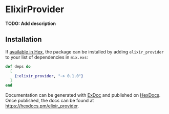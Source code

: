 # ElixirProvider

**TODO: Add description**

## Installation

If [available in Hex](https://hex.pm/docs/publish), the package can be installed
by adding `elixir_provider` to your list of dependencies in `mix.exs`:

```elixir
def deps do
  [
    {:elixir_provider, "~> 0.1.0"}
  ]
end
```

Documentation can be generated with [ExDoc](https://github.com/elixir-lang/ex_doc)
and published on [HexDocs](https://hexdocs.pm). Once published, the docs can
be found at <https://hexdocs.pm/elixir_provider>.

